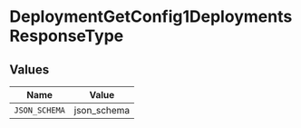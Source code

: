 # DeploymentGetConfig1DeploymentsResponseType


## Values

| Name          | Value         |
| ------------- | ------------- |
| `JSON_SCHEMA` | json_schema   |